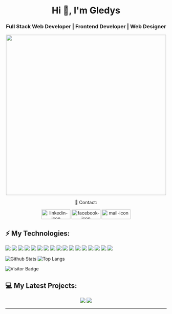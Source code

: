 <h1 align="center">Hi 👋, I'm Gledys </h1>
<h3 align="center">Full Stack Web Developer | Frontend Developer | Web Designer </h3>


<p align="center">
  <img width="500" src="https://media.giphy.com/media/L1R1tvI9svkIWwpVYr/giphy.gif">
</p>




<p align="center">📱 Contact:
<p align="center">
<a href="https://www.linkedin.com/in/gledys-muguerza" target="blank"><img align="center" src="https://img.shields.io/badge/LinkedIn-0077B5?style=for-the-badge&logo=linkedin&logoColor=white" alt="linkedin-icon" height="30" width="90" /></a>
<a href="https://wa.link/ozkphj" target="blank"><img align="center" src="https://img.shields.io/badge/WhatsApp-25D366?style=for-the-badge&logo=whatsapp&logoColor=white" alt="facebook-icon" height="30" width="90" /></a>
 <a href="mailto:gdys92@gmail.com" target="blank"><img  align="center" src="https://img.shields.io/badge/Gmail-D14836?style=for-the-badge&logo=gmail&logoColor=white" alt="mail-icon" height="30" width="90" /></a>
</p>
</p>



## ⚡ My Technologies:
<div float: right;>
<img src="https://img.shields.io/badge/javascript%20-%23323330.svg?&style=for-the-badge&logo=javascript&logoColor=%23F7DF1E"/>
<img src="https://img.shields.io/badge/typescript%20-%23007ACC.svg?&style=for-the-badge&logo=typescript&logoColor=white"/>
<img src="https://img.shields.io/badge/node.js%20-%2343853D.svg?&style=for-the-badge&logo=node.js&logoColor=white"/>
<img src="https://img.shields.io/badge/html5%20-%23E34F26.svg?&style=for-the-badge&logo=html5&logoColor=white"/>
<img src="https://img.shields.io/badge/css3%20-%231572B6.svg?&style=for-the-badge&logo=css3&logoColor=white"/>
<img src="https://img.shields.io/badge/SASS%20-hotpink.svg?&style=for-the-badge&logo=SASS&logoColor=white"/>
<img src="https://img.shields.io/badge/markdown-%23000000.svg?&style=for-the-badge&logo=markdown&logoColor=white"/>
<img src="https://img.shields.io/badge/express.js%20-%23404d59.svg?&style=for-the-badge"/>
<img src="https://img.shields.io/badge/angular%20-%23DD0031.svg?&style=for-the-badge&logo=angular&logoColor=white"/>
<img src="https://img.shields.io/badge/angular.js%20-%23E23237.svg?&style=for-the-badge&logo=angularjs&logoColor=white"/>
<img src="https://img.shields.io/badge/jquery%20-%230769AD.svg?&style=for-the-badge&logo=jquery&logoColor=white"/>
<img src="https://img.shields.io/badge/bootstrap%20-%23563D7C.svg?&style=for-the-badge&logo=bootstrap&logoColor=white"/>
<img src="https://img.shields.io/badge/git%20-%23F05033.svg?&style=for-the-badge&logo=git&logoColor=white"/>
<img src="https://img.shields.io/badge/github%20-%23121011.svg?&style=for-the-badge&logo=github&logoColor=white"/>
<img src="https://img.shields.io/badge/mongodb-%23000000.svg?&style=for-the-badge&logo=mongodb&logoColor=green"/>
<img src="https://img.shields.io/badge/mysql-%2300f.svg?&style=for-the-badge&logo=mysql&logoColor=white"/>
<img src="https://img.shields.io/badge/webpack%20-%238DD6F9.svg?&style=for-the-badge&logo=webpack&logoColor=black" />
</div>


![Github Stats](https://github-readme-stats.vercel.app/api?username=gdys92&count_private=true&show_icons=true&theme=material-palenight)
![Top Langs](https://github-readme-stats.vercel.app/api/top-langs/?username=gdys92&hide=TeX&layout=compact&theme=material-palenight)


![Visitor Badge](https://visitor-badge.laobi.icu/badge?page_id=gdys92)

## 💻 My Latest Projects:
<div align = "center">
<a href = "https://github.com/gdys92/task-list"><img src="https://github-readme-stats.vercel.app/api/pin/?username=gdys92&repo=task-list"></a>
<a href = "https://github.com/gdys92/GifOs"><img src="https://github-readme-stats.vercel.app/api/pin/?username=gdys92&repo=GifOs"></a>
<div>
 <hr>
